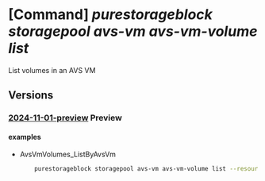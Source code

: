 # [Command] _purestorageblock storagepool avs-vm avs-vm-volume list_

List volumes in an AVS VM

## Versions

### [2024-11-01-preview](/Resources/mgmt-plane/L3N1YnNjcmlwdGlvbnMve30vcmVzb3VyY2Vncm91cHMve30vcHJvdmlkZXJzL3B1cmVzdG9yYWdlLmJsb2NrL3N0b3JhZ2Vwb29scy97fS9hdnN2bXMve30vYXZzdm12b2x1bWVz/2024-11-01-preview.xml) **Preview**

<!-- mgmt-plane /subscriptions/{}/resourcegroups/{}/providers/purestorage.block/storagepools/{}/avsvms/{}/avsvmvolumes 2024-11-01-preview -->

#### examples

- AvsVmVolumes_ListByAvsVm
    ```bash
        purestorageblock storagepool avs-vm avs-vm-volume list --resource-group rgpurestorage --storage-pool-name storagePoolname --avs-vm-id cbdec-ddbb
    ```
